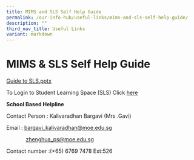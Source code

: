 ```yaml
---
title: MIMS and SLS Self Help Guide
permalink: /our-info-hub/useful-links/mims-and-sls-self-help-guide/
description: ""
third_nav_title: Useful Links
variant: markdown
---
```

# MIMS &amp; SLS Self Help Guide

<a href="https://go.gov.sg/guide-to-sls" target="_blank">Guide to SLS.pptx</a>

To Login to Student Learning Space (SLS) Click&nbsp;<a href="https://vle.learning.moe.edu.sg/login" target="_blank">here</a><br>




**School Based Helpline**

Contact Person : Kalivaradhan Bargavi (Mrs .Gavi)

Email : bargavi_kalivaradhan@moe.edu.sg 

&nbsp;&nbsp; &nbsp;&nbsp;&nbsp; &nbsp;&nbsp;&nbsp;&nbsp;&nbsp; zhenghua_ps@moe.edu.sg

Contact number :(+65) 6769 7478 Ext:526